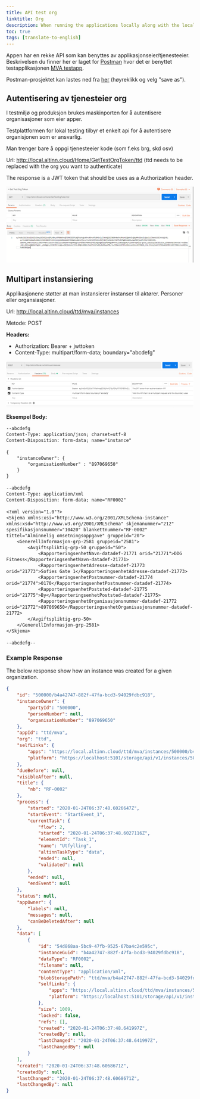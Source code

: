 ```yaml
---
title: API test org
linktitle: Org
description: When running the applications locally along with the local test platform one can test the APIs the application exposes.
toc: true
tags: [translate-to-english]
---
```


Appen har en rekke API som kan benyttes av applikasjonseier/tjenesteeier.
Beskrivelsen du finner her er laget for [Postman](https://www.getpostman.com/) hvor det er benyttet testapplikasjonen
[MVA testapp](https://altinn.studio/repos/ttd/mva). 

Postman-prosjektet kan lastes ned fra
[her](https://raw.githubusercontent.com/Altinn/altinn-studio/master/src/test/Postman/collections/Altinn%20Studio%20App%20Local%20Testing.postman_collection.json)
(høyreklikk og velg "save as").

## Autentisering av tjenesteier org
I testmiljø og produksjon brukes maskinporten for å autentisere organisasjoner som eier apper. 

Testplattformen for lokal testing tilbyr et enkelt api for å autentisere organisjonen som er ansvarlig.

Man trenger bare å oppgi tjenesteeier kode (som f.eks brg, skd osv)

Url: http://local.altinn.cloud/Home/GetTestOrgToken/ttd   (ttd needs to be replaced with the org you want to authenticate)

The response is a JWT token that should be uses as a Authorization header.

![Login](login.png "Login request")


## Multipart instansiering
Applikasjonene støtter at man instansierer instanser til aktører. Personer eller organsiasjoner.

Url: http://local.altinn.cloud/ttd/mva/instances

Metode: POST

**Headers:**

- Authorization: Bearer + jwttoken
- Content-Type: multipart/form-data; boundary="abcdefg"


![headers](headers_multipart_instance.png "Headers for multipart instansiering")


**Eksempel Body:**

```http {linenos=false,hl_lines=["1-3","11-13"]}
--abcdefg
Content-Type: application/json; charset=utf-8
Content-Disposition: form-data; name="instance"

{
    "instanceOwner": {
    	"organisationNumber" : "897069650"
    }
}

--abcdefg
Content-Type: application/xml
Content-Disposition: form-data; name="RF0002"

<?xml version="1.0"?>
<Skjema xmlns:xsi="http://www.w3.org/2001/XMLSchema-instance" xmlns:xsd="http://www.w3.org/2001/XMLSchema" skjemanummer="212" spesifikasjonsnummer="10420" blankettnummer="RF-0002" tittel="Alminnelig omsetningsoppgave" gruppeid="20">
	<GenerellInformasjon-grp-2581 gruppeid="2581">
		<Avgiftspliktig-grp-50 gruppeid="50">
			<RapporteringsenhetNavn-datadef-21771 orid="21771">DDG Fitness</RapporteringsenhetNavn-datadef-21771>
			<RapporteringsenhetAdresse-datadef-21773 orid="21773">Sofies Gate 1</RapporteringsenhetAdresse-datadef-21773>
			<RapporteringsenhetPostnummer-datadef-21774 orid="21774">0170</RapporteringsenhetPostnummer-datadef-21774>
            <RapporteringsenhetPoststed-datadef-21775 orid="21775">By</RapporteringsenhetPoststed-datadef-21775>
            <RapporteringsenhetOrganisasjonsnummer-datadef-21772 orid="21772">897069650</RapporteringsenhetOrganisasjonsnummer-datadef-21772>
        </Avgiftspliktig-grp-50>
    </GenerellInformasjon-grp-2581>
</Skjema>

--abcdefg--
```

### Example Response

The below response show how an instance was created for a given organization.

```json {linenos=inline,hl_lines=[6,44]}
{
    "id": "500000/b4a42747-882f-47fa-bcd3-94029fdbc918",
    "instanceOwner": {
        "partyId": "500000",
        "personNumber": null,
        "organisationNumber": "897069650"
    },
    "appId": "ttd/mva",
    "org": "ttd",
    "selfLinks": {
        "apps": "https://local.altinn.cloud/ttd/mva/instances/500000/b4a42747-882f-47fa-bcd3-94029fdbc918",
        "platform": "https://localhost:5101/storage/api/v1/instances/500000/b4a42747-882f-47fa-bcd3-94029fdbc918"
    },
    "dueBefore": null,
    "visibleAfter": null,
    "title": {
        "nb": "RF-0002"
    },
    "process": {
        "started": "2020-01-24T06:37:48.6026647Z",
        "startEvent": "StartEvent_1",
        "currentTask": {
            "flow": 2,
            "started": "2020-01-24T06:37:48.6027116Z",
            "elementId": "Task_1",
            "name": "Utfylling",
            "altinnTaskType": "data",
            "ended": null,
            "validated": null
        },
        "ended": null,
        "endEvent": null
    },
    "status": null,
    "appOwner": {
        "labels": null,
        "messages": null,
        "canBeDeletedAfter": null
    },
    "data": [
        {
            "id": "54d868aa-5bc9-47fb-9525-67ba4c2e595c",
            "instanceGuid": "b4a42747-882f-47fa-bcd3-94029fdbc918",
            "dataType": "RF0002",
            "filename": null,
            "contentType": "application/xml",
            "blobStoragePath": "ttd/mva/b4a42747-882f-47fa-bcd3-94029fdbc918/data/54d868aa-5bc9-47fb-9525-67ba4c2e595c",
            "selfLinks": {
                "apps": "https://local.altinn.cloud/ttd/mva/instances/500000/b4a42747-882f-47fa-bcd3-94029fdbc918/data/54d868aa-5bc9-47fb-9525-67ba4c2e595c",
                "platform": "https://localhost:5101/storage/api/v1/instances/500000/b4a42747-882f-47fa-bcd3-94029fdbc918/data/54d868aa-5bc9-47fb-9525-67ba4c2e595c"
            },
            "size": 1009,
            "locked": false,
            "refs": [],
            "created": "2020-01-24T06:37:48.641997Z",
            "createdBy": null,
            "lastChanged": "2020-01-24T06:37:48.641997Z",
            "lastChangedBy": null
        }
    ],
    "created": "2020-01-24T06:37:48.6068671Z",
    "createdBy": null,
    "lastChanged": "2020-01-24T06:37:48.6068671Z",
    "lastChangedBy": null
}
```
